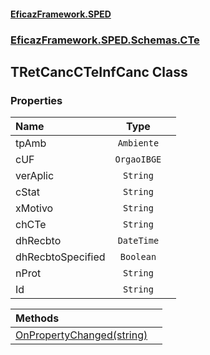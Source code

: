#### [EficazFramework.SPED](EficazFrameworkSPED.md 'EficazFramework SPED')
### [EficazFramework.SPED.Schemas.CTe](EficazFramework.SPED.Schemas.CTe.md 'EficazFramework.SPED.Schemas.CTe')

## TRetCancCTeInfCanc Class
### Properties

| Name | Type | |
| :--- | :---: | :--- |
| tpAmb | `Ambiente` |  |
| cUF | `OrgaoIBGE` |  |
| verAplic | `String` |  |
| cStat | `String` |  |
| xMotivo | `String` |  |
| chCTe | `String` |  |
| dhRecbto | `DateTime` |  |
| dhRecbtoSpecified | `Boolean` |  |
| nProt | `String` |  |
| Id | `String` |  |

| Methods | |
| :--- | :--- |
| [OnPropertyChanged(string)](EficazFramework.SPED.Schemas.CTe/TRetCancCTeInfCanc/OnPropertyChanged(string).md 'EficazFramework.SPED.Schemas.CTe.TRetCancCTeInfCanc.OnPropertyChanged(string)') | |
